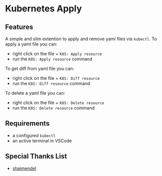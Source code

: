 # Kubernetes Apply

## Features

A simple and slim extention to apply and remove yaml files via `kubectl`.
To apply a yaml file you can:
- right click on the file + `K8S: Apply resource`
- run the `K8S: Apply resource` command

To get diff from yaml file you can:
- right click on the file + `K8S: Diff resource`
- run the `K8S: Diff resource` command

To delete a yaml file you can:
- right click on the file + `K8S: Delete resource`
- run the `K8S: Delete resource` command

## Requirements

- a configured `kubectl`
- an active terminal in VSCode

## Special Thanks List
- [shaimendel](https://github.com/shaimendel/vscode-plugin-cicd-github-actions)
